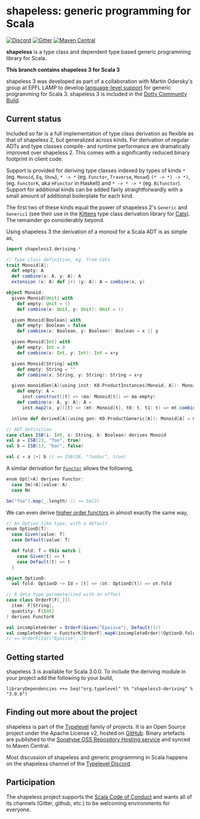 # shapeless: generic programming for Scala

[![Discord](https://img.shields.io/discord/632277896739946517.svg?label=&logo=discord&logoColor=ffffff&color=404244&labelColor=6A7EC2)](https://discord.gg/bSQBZA3Ced)
[![Gitter](https://badges.gitter.im/Join%20Chat.svg)](https://gitter.im/milessabin/shapeless)
[![Maven Central](https://img.shields.io/maven-central/v/org.typelevel/shapeless3-deriving_3.svg)](https://maven-badges.herokuapp.com/maven-central/org.typelevel/shapeless3-deriving_3)

**shapeless** is a type class and dependent type based generic programming
library for Scala.

**This branch contains shapeless 3 for Scala 3**

shapeless 3 was developed as part of a collaboration with Martin Odersky's
group at EPFL LAMP to develop [language-level support][mirror] for generic
programming for Scala 3. shapeless 3 is included in the [Dotty Community
Build][communitybuild].

## Current status

Included so far is a full implementation of type class derivation as flexible
as that of shapeless 2, but generalized across kinds. For derivation of regular
ADTs and type classes compile- and runtime performance are dramatically
improved over shapeless 2. This comes with a significantly reduced binary
footprint in client code.

Support is provided for deriving type classes indexed by types of kinds `*`
(eg.  `Monoid`, `Eq`, `Show`), `* -> *` (eg. `Functor`, `Traverse`, `Monad`)
`(* -> *) -> *)`, (eg. `FunctorK`, aka `HFunctor` in Haskell) and `* -> * -> *`
(eg.  `Bifunctor`). Support for additional kinds can be added fairly
straightforwardly with a small amount of additional boilerplate for each kind.

The first two of these kinds equal the power of shapeless 2's `Generic` and
`Generic1` (see their use in the [Kittens][kittens] type class derivation
library for [Cats][cats]). The remainder go considerably beyond.

Using shapeless 3 the derivation of a monoid for a Scala ADT is as simple as,

```scala
import shapeless3.deriving.*

// Type class definition, eg. from Cats
trait Monoid[A]:
  def empty: A
  def combine(x: A, y: A): A
  extension (x: A) def |+| (y: A): A = combine(x, y)

object Monoid:
  given Monoid[Unit] with
    def empty: Unit = ()
    def combine(x: Unit, y: Unit): Unit = ()

  given Monoid[Boolean] with
    def empty: Boolean = false
    def combine(x: Boolean, y: Boolean): Boolean = x || y

  given Monoid[Int] with
    def empty: Int = 0
    def combine(x: Int, y: Int): Int = x+y

  given Monoid[String] with
    def empty: String = ""
    def combine(x: String, y: String): String = x+y

  given monoidGen[A](using inst: K0.ProductInstances[Monoid, A]): Monoid[A] with
    def empty: A =
      inst.construct([t] => (ma: Monoid[t]) => ma.empty)
    def combine(x: A, y: A): A =
      inst.map2(x, y)([t] => (mt: Monoid[t], t0: t, t1: t) => mt.combine(t0, t1))

  inline def derived[A](using gen: K0.ProductGeneric[A]): Monoid[A] = monoidGen

// ADT definition
case class ISB(i: Int, s: String, b: Boolean) derives Monoid
val a = ISB(23, "foo", true)
val b = ISB(13, "bar", false)

val c = a |+| b // == ISB(36, "foobar", true)
```

A similar derivation for [`Functor`][functor] allows the following,

```scala
enum Opt[+A] derives Functor: 
  case Sm[+A](value: A)
  case Nn

Sm("foo").map(_.length) // == Sm(3)
```

We can even derive [higher order functors][functork] in almost exactly the same
way,

```scala
// An Option like type, with a default
enum OptionD[T]:
  case Given(value: T)
  case Default(value: T)

  def fold: T = this match {
    case Given(t) => t
    case Default(t) => t
  }

object OptionD:
  val fold: OptionD ~> Id = [t] => (ot: OptionD[t]) => ot.fold

// A data type parameterized with an effect
case class OrderF[F[_]](
  item: F[String],
  quantity: F[Int]
) derives FunctorK

val incompleteOrder = OrderF(Given("Epoisse"), Default(1))
val completeOrder = FunctorK[OrderF].mapK(incompleteOrder)(OptionD.fold)
// == OrderF[Id]("Epoisse", 1)
```
## Getting started

shapeless 3 is available for Scala 3.0.0. To include the deriving module in
your project add the following to your build,

```
libraryDependencies ++= Seq("org.typelevel" %% "shapeless3-deriving" % "3.0.0")
```

## Finding out more about the project

shapeless is part of the [Typelevel][typelevel] family of projects. It is an
Open Source project under the Apache License v2, hosted on [GitHub][source].
Binary artefacts are published to the [Sonatype OSS Repository Hosting
service][sonatype] and synced to Maven Central.

Most discussion of shapeless and generic programming in Scala happens on the
shapeless channel of the [Typelevel Discord][discord].

## Participation

The shapeless project supports the [Scala Code of Conduct][codeofconduct] and
wants all of its channels (Gitter, github, etc.) to be welcoming environments
for everyone.

[codeofconduct]: https://www.scala-lang.org/conduct/
[typelevel]: http://typelevel.org/
[source]: https://github.com/milessabin/shapeless
[sonatype]: https://oss.sonatype.org/index.html#nexus-search;quick~shapeless
[gitter]: https://gitter.im/milessabin/shapeless
[discord]: https://discord.gg/bSQBZA3Ced
[mirror]: https://dotty.epfl.ch/docs/reference/contextual/derivation.html
[communitybuild]: https://github.com/lampepfl/dotty/tree/master/community-build/community-projects
[kittens]: https://github.com/typelevel/kittens
[cats]: https://github.com/typelevel/cats
[functor]: https://github.com/milessabin/shapeless/blob/shapeless-3/modules/deriving/src/test/scala/shapeless3/deriving/type-classes.scala#L135-L156 
[functork]:https://github.com/milessabin/shapeless/blob/shapeless-3/modules/deriving/src/test/scala/shapeless3/deriving/type-classes.scala#L329-L347 
